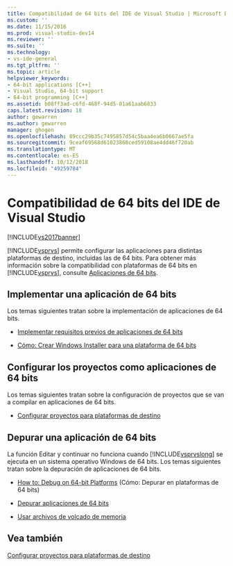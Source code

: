 ```yaml
---
title: Compatibilidad de 64 bits del IDE de Visual Studio | Microsoft Docs
ms.custom: ''
ms.date: 11/15/2016
ms.prod: visual-studio-dev14
ms.reviewer: ''
ms.suite: ''
ms.technology:
- vs-ide-general
ms.tgt_pltfrm: ''
ms.topic: article
helpviewer_keywords:
- 64-bit applications [C++]
- Visual Studio, 64-bit support
- 64-bit programming [C++]
ms.assetid: b08ff3ad-c6fd-468f-94d5-01a61aab6833
caps.latest.revision: 18
author: gewarren
ms.author: gewarren
manager: ghogen
ms.openlocfilehash: 89ccc29b35c7495857d54c5baa4ea6b0667ae5fa
ms.sourcegitcommit: 9ceaf69568d61023868ced59108ae4dd46f720ab
ms.translationtype: MT
ms.contentlocale: es-ES
ms.lasthandoff: 10/12/2018
ms.locfileid: "49259784"
---
```

# <a name="visual-studio-ide-64-bit-support"></a>Compatibilidad de 64 bits del IDE de Visual Studio
[!INCLUDE[vs2017banner](../includes/vs2017banner.md)]

[!INCLUDE[vsprvs](../includes/vsprvs-md.md)] permite configurar las aplicaciones para distintas plataformas de destino, incluidas las de 64 bits. Para obtener más información sobre la compatibilidad con plataformas de 64 bits en [!INCLUDE[vsprvs](../includes/vsprvs-md.md)], consulte [Aplicaciones de 64 bits](http://msdn.microsoft.com/library/fd4026bc-2c3d-4b27-86dc-ec5e96018181).  
  
## <a name="deploying-a-64-bit-application"></a>Implementar una aplicación de 64 bits  
 Los temas siguientes tratan sobre la implementación de aplicaciones de 64 bits.  
  
-   [Implementar requisitos previos de aplicaciones de 64 bits](../deployment/deploying-prerequisites-for-64-bit-applications.md)  
  
-   [Cómo: Crear Windows Installer para una plataforma de 64 bits](http://msdn.microsoft.com/en-us/232bfc64-f99a-4cc6-9806-ba70bb9a09ff)  
  
## <a name="configuring-projects-as-64-bit-applications"></a>Configurar los proyectos como aplicaciones de 64 bits  
 Los temas siguientes tratan sobre la configuración de proyectos que se van a compilar en aplicaciones de 64 bits.  
  
-   [Configurar proyectos para plataformas de destino](../ide/how-to-configure-projects-to-target-platforms.md)  
  
## <a name="debugging-a-64-bit-application"></a>Depurar una aplicación de 64 bits  
 La función Editar y continuar no funciona cuando [!INCLUDE[vsprvslong](../includes/vsprvslong-md.md)] se ejecuta en un sistema operativo Windows de 64 bits. Los temas siguientes tratan sobre la depuración de aplicaciones de 64 bits.  
  
-   [How to: Debug on 64-bit Platforms](http://msdn.microsoft.com/en-us/27495e23-a624-46fb-996f-043d0a816dd5) (Cómo: Depurar en plataformas de 64 bits)  
  
-   [Depurar aplicaciones de 64 bits](../debugger/debug-64-bit-applications.md)  
  
-   [Usar archivos de volcado de memoria](../debugger/using-dump-files.md)  
  
## <a name="see-also"></a>Vea también  
 [Configurar proyectos para plataformas de destino](../ide/how-to-configure-projects-to-target-platforms.md)



